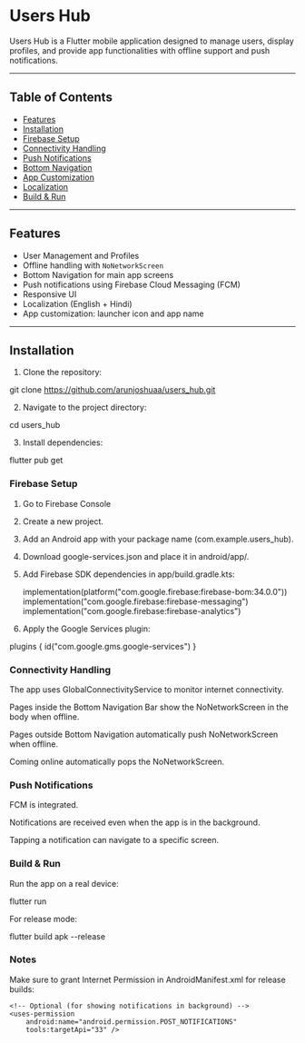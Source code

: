 # Users Hub

Users Hub is a Flutter mobile application designed to manage users, display profiles, and provide app functionalities with offline support and push notifications.

---

## Table of Contents

- [Features](#features)
- [Installation](#installation)
- [Firebase Setup](#firebase-setup)
- [Connectivity Handling](#connectivity-handling)
- [Push Notifications](#push-notifications)
- [Bottom Navigation](#bottom-navigation)
- [App Customization](#app-customization)
- [Localization](#localization)
- [Build & Run](#build--run)

---

## Features

- User Management and Profiles
- Offline handling with `NoNetworkScreen`
- Bottom Navigation for main app screens
- Push notifications using Firebase Cloud Messaging (FCM)
- Responsive UI
- Localization (English + Hindi)
- App customization: launcher icon and app name

---

## Installation

1. Clone the repository:


git clone https://github.com/arunjoshuaa/users_hub.git

2. Navigate to the project directory:

cd users_hub

3. Install dependencies:

flutter pub get

### Firebase Setup

1. Go to Firebase Console

2. Create a new project.

3. Add an Android app with your package name (com.example.users_hub).

4. Download google-services.json and place it in android/app/.

5. Add Firebase SDK dependencies in app/build.gradle.kts:

    implementation(platform("com.google.firebase:firebase-bom:34.0.0"))
    implementation("com.google.firebase:firebase-messaging")
    implementation("com.google.firebase:firebase-analytics")

6. Apply the Google Services plugin:

plugins {
    id("com.google.gms.google-services")
}

### Connectivity Handling

The app uses GlobalConnectivityService to monitor internet connectivity.

Pages inside the Bottom Navigation Bar show the NoNetworkScreen in the body when offline.

Pages outside Bottom Navigation automatically push NoNetworkScreen when offline.

Coming online automatically pops the NoNetworkScreen.


### Push Notifications

FCM is integrated.

Notifications are received even when the app is in the background.

Tapping a notification can navigate to a specific screen.

### Build & Run

Run the app on a real device:

flutter run


For release mode:

flutter build apk --release

### Notes

Make sure to grant Internet Permission in AndroidManifest.xml for release builds:

  <uses-permission android:name="android.permission.INTERNET"/>
    <uses-permission android:name="android.permission.ACCESS_NETWORK_STATE"/>
    <uses-permission android:name="android.permission.WAKE_LOCK"/>
    <uses-permission android:name="com.google.android.c2dm.permission.RECEIVE"/>

    <!-- Optional (for showing notifications in background) -->
    <uses-permission
        android:name="android.permission.POST_NOTIFICATIONS"
        tools:targetApi="33" />